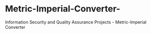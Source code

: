 # Metric-Imperial-Converter-
Information Security and Quality Assurance Projects - Metric-Imperial Converter

